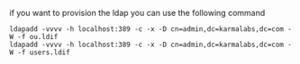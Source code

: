if you want to provision the ldap you can use the following command

```
ldapadd -vvvv -h localhost:389 -c -x -D cn=admin,dc=karmalabs,dc=com -W -f ou.ldif
ldapadd -vvvv -h localhost:389 -c -x -D cn=admin,dc=karmalabs,dc=com -W -f users.ldif
```
